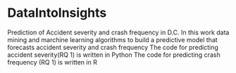 # DataIntoInsights
Prediction of Accident severity and crash frequency in D.C.
In this work data mining and marchine learning algorithms to build a predictive model that forecasts accident severity and crash frequency
The code for predicting accident severity(RQ 1) is written in Python
The code for predicting crash frequency (RQ 1) is written in R
